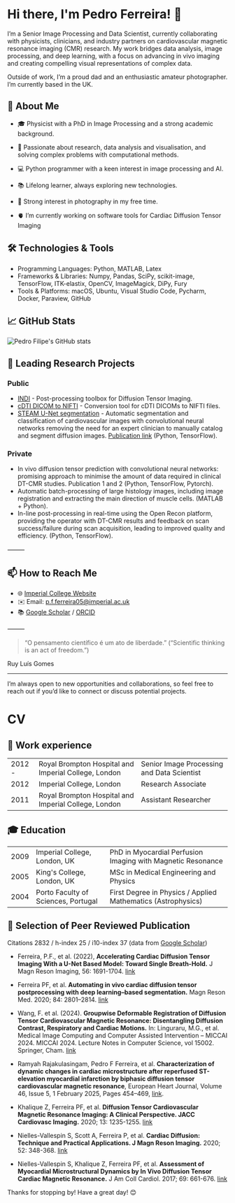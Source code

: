 # Hi there, I'm Pedro Ferreira! 👋

I’m a Senior Image Processing and Data Scientist, currently collaborating with physicists, clinicians, and industry partners on cardiovascular magnetic resonance imaging (CMR) research. My work bridges data analysis, image processing, and deep learning, with a focus on advancing in vivo imaging and creating compelling visual representations of complex data.

Outside of work, I’m a proud dad and an enthusiastic amateur photographer. I’m currently based in the UK.

## 🧠 About Me

- 🎓 Physicist with a PhD in Image Processing and a strong academic background.
- 🧪 Passionate about research, data analysis and visualisation, and solving complex problems with computational methods.
- 💻 Python programmer with a keen interest in image processing and AI.
- 📚 Lifelong learner, always exploring new technologies.
- 📸 Strong interest in photography in my free time.

- 🫀 I’m currently working on software tools for Cardiac Diffusion Tensor Imaging

## 🛠️ Technologies & Tools

- Programming Languages: Python, MATLAB, Latex
- Frameworks & Libraries: Numpy, Pandas, SciPy, scikit-image, TensorFlow, ITK-elastix, OpenCV, ImageMagick, DiPy, Fury
- Tools & Platforms: macOS, Ubuntu, Visual Studio Code, Pycharm, Docker, Paraview, GitHub

## 📈 GitHub Stats

![Pedro Filipe's GitHub stats](https://github-readme-stats.vercel.app/api?username=Pedro-Filipe&show_icons=true&theme=radical)

## 🌟 Leading Research Projects

### Public

- [INDI](https://github.com/ImperialCollegeLondon/INDI) - Post-processing toolbox for Diffusion Tensor Imaging.
- [cDTI DICOM to NIFTI](https://github.com/ImperialCollegeLondon/cdti_data_export) - Conversion tool for cDTI DICOMs to NIFTI files.
- [STEAM U-Net segmentation](https://github.com/Pedro-Filipe/DT_CMR_short_axis_conv_net) - Automatic segmentation and classification of cardiovascular images with convolutional neural networks removing the need for an expert clinician to manually catalog and segment diffusion images. [Publication link](https://onlinelibrary.wiley.com/doi/10.1002/mrm.28294) (Python, TensorFlow).

### Private

- In vivo diffusion tensor prediction with convolutional neural networks: promising approach to minimise the amount of data required in clinical DT-CMR studies. Publication 1 and 2 (Python, TensorFlow, Pytorch).
- Automatic batch-processing of large histology images, including image registration and extracting the main direction of muscle cells. (MATLAB + Python).
- In-line post-processing in real-time using the Open Recon platform, providing the operator with DT-CMR results and feedback on scan success/failure during scan acquisition, leading to improved quality and efficiency. (Python, TensorFlow).

⸻

## 📫 How to Reach Me

- 🌐 [Imperial College Website](https://profiles.imperial.ac.uk/p.f.ferreira05/about)
- ✉️ Email: <p.f.ferreira05@imperial.ac.uk>
- 📚 [Google Scholar](https://scholar.google.com/citations?user=fk9ywHUAAAAJ&hl=en) / [ORCID](https://orcid.org/0000-0002-0436-3496)

⸻

>“O pensamento científico é um ato de liberdade.” (“Scientific thinking is an act of freedom.”)

Ruy Luís Gomes

---
I’m always open to new opportunities and collaborations, so feel free to reach out if you’d like to connect or discuss potential projects.

# CV

## 🎒 Work experience

| | | |
|---|---|---|
|2012 -| Royal Brompton Hospital and Imperial College, London | Senior Image Processing and Data Scientist|
|2012| Imperial College, London | Research Associate|
|2011| Royal Brompton Hospital and Imperial College, London | Assistant Researcher|

## 🎓 Education

| | | |
|---|---|---|
|2009| Imperial College, London, UK | PhD in Myocardial Perfusion Imaging with Magnetic Resonance |
|2005| King's College, London, UK | MSc in Medical Engineering and Physics |
|2004| Porto Faculty of Sciences, Portugal | First Degree in Physics / Applied Mathematics (Astrophysics)|

## 📃 Selection of Peer Reviewed Publication

Citations 2832 / h-index 25 / i10-index 37 (data from [Google Scholar](https://scholar.google.com/citations?user=fk9ywHUAAAAJ&hl=en))

- Ferreira, P.F., et al. (2022), **Accelerating Cardiac Diffusion Tensor Imaging With a U-Net Based Model: Toward Single Breath-Hold.** J Magn Reson Imaging, 56: 1691-1704. [link](https://doi.org/10.1002/jmri.28199)

- Ferreira PF, et al. **Automating in vivo cardiac diffusion tensor postprocessing with deep learning–based segmentation.** Magn Reson Med. 2020; 84: 2801–2814. [link](https://doi.org/10.1002/mrm.28294)

- Wang, F. et al. (2024). **Groupwise Deformable Registration of Diffusion Tensor Cardiovascular Magnetic Resonance: Disentangling Diffusion Contrast, Respiratory and Cardiac Motions.** In: Linguraru, M.G., et al. Medical Image Computing and Computer Assisted Intervention – MICCAI 2024. MICCAI 2024. Lecture Notes in Computer Science, vol 15002. Springer, Cham. [link](https://doi.org/10.1007/978-3-031-72069-7_60)

- Ramyah Rajakulasingam, Pedro F Ferreira, et al. **Characterization of dynamic changes in cardiac microstructure after reperfused ST-elevation myocardial infarction by biphasic diffusion tensor cardiovascular magnetic resonance**, European Heart Journal, Volume 46, Issue 5, 1 February 2025, Pages 454–469, [link](https://doi.org/10.1093/eurheartj/ehae667).

- Khalique Z, Ferreira PF, et al. **Diffusion Tensor Cardiovascular Magnetic Resonance Imaging: A Clinical Perspective. JACC Cardiovasc Imaging.** 2020; 13: 1235-1255. [link](https://doi.org/10.1016/j.jcmg.2019.07.016)

- Nielles-Vallespin S, Scott A, Ferreira P, et al. **Cardiac Diffusion: Technique and Practical Applications. J Magn Reson Imaging.** 2020; 52: 348-368. [link](https://onlinelibrary.wiley.com/doi/10.1002/jmri.26912)

- Nielles-Vallespin S, Khalique Z, Ferreira PF, et al. **Assessment of Myocardial Microstructural Dynamics by In Vivo Diffusion Tensor Cardiac Magnetic Resonance.** J Am Coll Cardiol. 2017; 69: 661-676. [link](https://doi.org/10.1016/j.jacc.2016.11.051)

Thanks for stopping by! Have a great day! 😊
